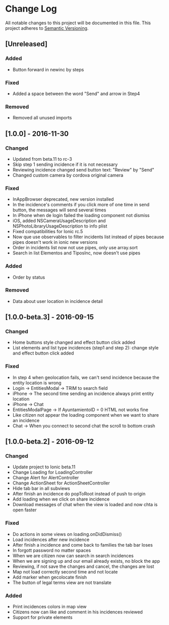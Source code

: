 # Change Log
All notable changes to this project will be documented in this file.
This project adheres to [Semantic Versioning](http://semver.org/).

## [Unreleased]

### Added
- Button forward in newinc by steps

### Fixed
- Added a space between the word "Send" and arrow in Step4

### Removed
- Removed all unused imports

## [1.0.0] - 2016-11-30

### Changed
- Updated from beta.11 to rc-3
- Skip step 1 sending incidence if it is not necessary
- Reviewing incidence changed send button text: "Review" by "Send"
- Changed custom camera by cordova original camera

### Fixed
- InAppBrowser deprecated, new version installed
- In the incidence's comments if you click more of one time in send button, the messages will send several times
- In iPhone when de login failed the loading component not dismiss
- iOS, added NSCameraUsageDescription and NSPhotoLibraryUsageDescription to info plist
- Fixed compatibilities for Ionic rc.5
- Now que use observables to filter incidents list instead of pipes because pipes doesn't work in ionic new versions
- Order in incidents list now not use pipes, only use array.sort
- Search in list Elementos and TiposInc, now doesn't use pipes

### Added
- Order by status

### Removed
- Data about user location in incidence detail

## [1.0.0-beta.3] - 2016-09-15

### Changed
- Home buttons style changed and effect button click added
- List elements and list type incidences (step1 and step 2): change style and effect button click added

### Fixed
- In step 4 when geolocation fails, we can't send incidence because the entity location is wrong
- Login -> EntitiesModal -> TRIM to search field
- iPhone -> The second time sending an incidence always print entity location
- iPhone -> Chat
- EntitiesModalPage -> If AyuntamientoID = 0 HTML not works fine
- Like citizen not appear the loading component when we want to share an incidence
- Chat -> When you connect to second chat the scroll to bottom crash

## [1.0.0-beta.2] - 2016-09-12

### Changed
- Update project to Ionic beta.11
- Change Loading for LoadingController
- Change Alert for AlertController
- Change ActionSheet for ActionSheetController
- Hide tab bar in all subviews
- After finish an incidence do popToRoot instead of push to origin
- Add loading when we click on share incidence
- Download messages of chat when the view is loaded and now chta is open faster

### Fixed
- Do actions in some views on loading.onDidDismiss()
- Load incidences after new incidence
- After finish a incidence and come back to families the tab bar loses
- In forgott password no matter spaces
- When we are citizen now can search in search incidences
- When we are signing up and our email already exists, no block the app
- Reviewing, if not save the changes and cancel, the changes are lost
- Map not load correctly second time and not locate
- Add marker when gecolocate finish
- The button of legal terms view are not translate

### Added
- Print incidences colors in map view
- Citizens now can like and comment in his incidences reviewed
- Support for private elements
